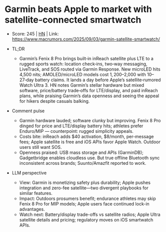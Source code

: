 # Garmin beats Apple to market with satellite-connected smartwatch

- Score: 245 | [HN](https://news.ycombinator.com/item?id=45118286) | Link: https://www.macrumors.com/2025/09/03/garmin-satellite-smartwatch/

- TL;DR
  - Garmin’s Fenix 8 Pro brings built‑in inReach satellite plus LTE to a rugged sports watch: location check‑ins, two‑way messaging, LiveTrack, and SOS routed via Garmin Response. New microLED hits 4,500 nits; AMOLED/microLED models cost $1,200–$2,000 with 10–27‑day battery claims. It lands a day before Apple’s satellite‑rumored Watch Ultra 3. HN notes Garmin’s stellar hardware but mixed software, price/battery trade‑offs for LTE/display, and paid inReach plans, while praising Garmin’s data openness and seeing the appeal for hikers despite casuals balking.

- Comment pulse
  - Garmin hardware lauded; software clunky but improving. Fenix 8 Pro dinged for price and LTE/display battery hits; athletes prefer Enduro/MIP — counterpoint: rugged simplicity appeals.
  - Costs bite: inReach adds $40 activation, $8/month, per-message fees; Apple satellite is free and iOS APIs favor Apple Watch. Outdoor users still want SOS.
  - Openness praised: USB mass storage and APIs (GarminDB); Gadgetbridge enables cloudless use. But true offline Bluetooth sync inconsistent across brands; Suunto/Amazfit reported to work.

- LLM perspective
  - View: Garmin is monetizing safety plus durability; Apple pushes integration and zero-fee satellite—two divergent playbooks for similar features.
  - Impact: Outdoors prosumers benefit; endurance athletes may skip Fenix 8 Pro for MIP models; Apple users face continued lock-in advantages.
  - Watch next: Battery/display trade-offs vs satellite radios; Apple Ultra satellite details and pricing; regulatory moves on iOS smartwatch APIs.
